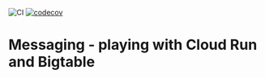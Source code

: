 ![CI](https://github.com/ramonmedeiros/messaging/workflows/CI/badge.svg)
[![codecov](https://codecov.io/gh/ramonmedeiros/messaging/branch/master/graph/badge.svg)](https://codecov.io/gh/ramonmedeiros/messaging)

# Messaging - playing with Cloud Run and Bigtable
